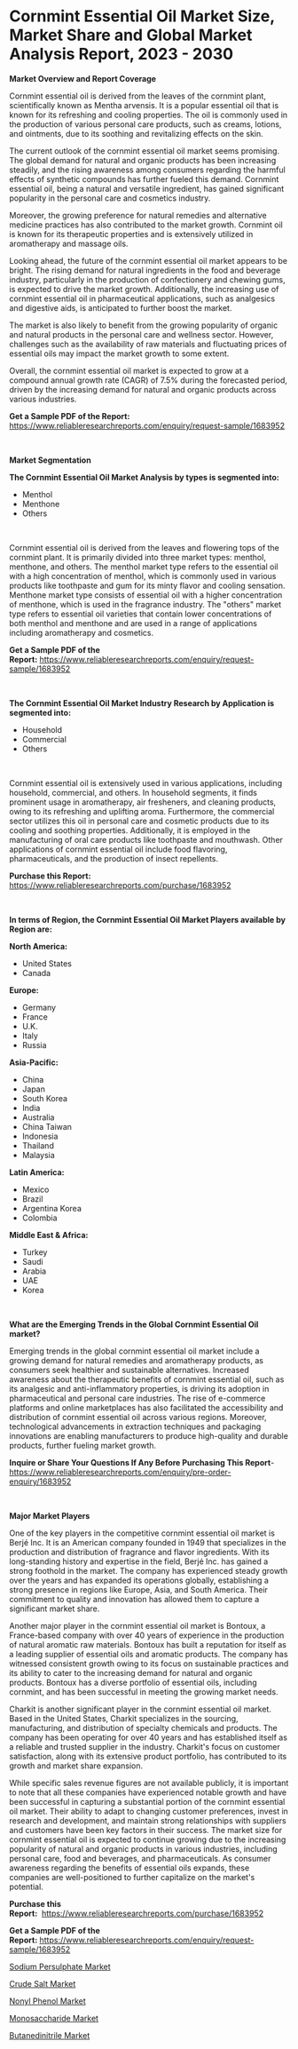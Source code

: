 <p><h1>Cornmint Essential Oil Market Size, Market Share and Global Market Analysis Report, 2023 - 2030</h1></p><p><strong>Market Overview and Report Coverage</strong></p>
<p><p>Cornmint essential oil is derived from the leaves of the cornmint plant, scientifically known as Mentha arvensis. It is a popular essential oil that is known for its refreshing and cooling properties. The oil is commonly used in the production of various personal care products, such as creams, lotions, and ointments, due to its soothing and revitalizing effects on the skin.</p><p>The current outlook of the cornmint essential oil market seems promising. The global demand for natural and organic products has been increasing steadily, and the rising awareness among consumers regarding the harmful effects of synthetic compounds has further fueled this demand. Cornmint essential oil, being a natural and versatile ingredient, has gained significant popularity in the personal care and cosmetics industry.</p><p>Moreover, the growing preference for natural remedies and alternative medicine practices has also contributed to the market growth. Cornmint oil is known for its therapeutic properties and is extensively utilized in aromatherapy and massage oils.</p><p>Looking ahead, the future of the cornmint essential oil market appears to be bright. The rising demand for natural ingredients in the food and beverage industry, particularly in the production of confectionery and chewing gums, is expected to drive the market growth. Additionally, the increasing use of cornmint essential oil in pharmaceutical applications, such as analgesics and digestive aids, is anticipated to further boost the market.</p><p>The market is also likely to benefit from the growing popularity of organic and natural products in the personal care and wellness sector. However, challenges such as the availability of raw materials and fluctuating prices of essential oils may impact the market growth to some extent.</p><p>Overall, the cornmint essential oil market is expected to grow at a compound annual growth rate (CAGR) of 7.5% during the forecasted period, driven by the increasing demand for natural and organic products across various industries.</p></p>
<p><strong>Get a Sample PDF of the Report:</strong> <a href="https://www.reliableresearchreports.com/enquiry/request-sample/1683952">https://www.reliableresearchreports.com/enquiry/request-sample/1683952</a></p>
<p>&nbsp;</p>
<p><strong>Market Segmentation</strong></p>
<p><strong>The Cornmint Essential Oil Market Analysis by types is segmented into:</strong></p>
<p><ul><li>Menthol</li><li>Menthone</li><li>Others</li></ul></p>
<p>&nbsp;</p>
<p><p>Cornmint essential oil is derived from the leaves and flowering tops of the cornmint plant. It is primarily divided into three market types: menthol, menthone, and others. The menthol market type refers to the essential oil with a high concentration of menthol, which is commonly used in various products like toothpaste and gum for its minty flavor and cooling sensation. Menthone market type consists of essential oil with a higher concentration of menthone, which is used in the fragrance industry. The "others" market type refers to essential oil varieties that contain lower concentrations of both menthol and menthone and are used in a range of applications including aromatherapy and cosmetics.</p></p>
<p><strong>Get a Sample PDF of the Report:</strong>&nbsp;<a href="https://www.reliableresearchreports.com/enquiry/request-sample/1683952">https://www.reliableresearchreports.com/enquiry/request-sample/1683952</a></p>
<p>&nbsp;</p>
<p><strong>The Cornmint Essential Oil Market Industry Research by Application is segmented into:</strong></p>
<p><ul><li>Household</li><li>Commercial</li><li>Others</li></ul></p>
<p>&nbsp;</p>
<p><p>Cornmint essential oil is extensively used in various applications, including household, commercial, and others. In household segments, it finds prominent usage in aromatherapy, air fresheners, and cleaning products, owing to its refreshing and uplifting aroma. Furthermore, the commercial sector utilizes this oil in personal care and cosmetic products due to its cooling and soothing properties. Additionally, it is employed in the manufacturing of oral care products like toothpaste and mouthwash. Other applications of cornmint essential oil include food flavoring, pharmaceuticals, and the production of insect repellents.</p></p>
<p><strong>Purchase this Report:</strong>&nbsp; <a href="https://www.reliableresearchreports.com/purchase/1683952">https://www.reliableresearchreports.com/purchase/1683952</a></p>
<p>&nbsp;</p>
<p><strong>In terms of Region, the Cornmint Essential Oil Market Players available by Region are:</strong></p>
<p>
    <p> <strong> North America: </strong>
        <ul>
            <li>United States</li>
            <li>Canada</li>
        </ul>
        </p> 
    <p> <strong> Europe: </strong>
        <ul>
            <li>Germany</li>
            <li>France</li>
            <li>U.K.</li>
            <li>Italy</li>
            <li>Russia</li>
        </ul>
        </p> 
    <p> <strong> Asia-Pacific: </strong>
        <ul>
            <li>China</li>
            <li>Japan</li>
            <li>South Korea</li>
            <li>India</li>
            <li>Australia</li>
            <li>China Taiwan</li>
            <li>Indonesia</li>
            <li>Thailand</li>
            <li>Malaysia</li>
        </ul>
        </p> 
    <p> <strong> Latin America: </strong>
        <ul>
            <li>Mexico</li>
            <li>Brazil</li>
            <li>Argentina Korea</li>
            <li>Colombia</li>
        </ul>
        </p> 
    <p> <strong> Middle East & Africa: </strong>
        <ul>
            <li>Turkey</li>
            <li>Saudi</li>
            <li>Arabia</li>
            <li>UAE</li>
            <li>Korea</li>
        </ul>
    </p>
    </p>
<p>&nbsp;</p>
<p><strong>What are the Emerging Trends in the Global Cornmint Essential Oil market?</strong></p>
<p><p>Emerging trends in the global cornmint essential oil market include a growing demand for natural remedies and aromatherapy products, as consumers seek healthier and sustainable alternatives. Increased awareness about the therapeutic benefits of cornmint essential oil, such as its analgesic and anti-inflammatory properties, is driving its adoption in pharmaceutical and personal care industries. The rise of e-commerce platforms and online marketplaces has also facilitated the accessibility and distribution of cornmint essential oil across various regions. Moreover, technological advancements in extraction techniques and packaging innovations are enabling manufacturers to produce high-quality and durable products, further fueling market growth.</p></p>
<p><strong>Inquire or Share Your Questions If Any Before Purchasing This Report</strong>- <a href="https://www.reliableresearchreports.com/enquiry/pre-order-enquiry/1683952">https://www.reliableresearchreports.com/enquiry/pre-order-enquiry/1683952</a></p>
<p>&nbsp;</p>
<p><strong>Major Market Players</strong></p>
<p><p>One of the key players in the competitive cornmint essential oil market is Berjé Inc. It is an American company founded in 1949 that specializes in the production and distribution of fragrance and flavor ingredients. With its long-standing history and expertise in the field, Berjé Inc. has gained a strong foothold in the market. The company has experienced steady growth over the years and has expanded its operations globally, establishing a strong presence in regions like Europe, Asia, and South America. Their commitment to quality and innovation has allowed them to capture a significant market share.</p><p>Another major player in the cornmint essential oil market is Bontoux, a France-based company with over 40 years of experience in the production of natural aromatic raw materials. Bontoux has built a reputation for itself as a leading supplier of essential oils and aromatic products. The company has witnessed consistent growth owing to its focus on sustainable practices and its ability to cater to the increasing demand for natural and organic products. Bontoux has a diverse portfolio of essential oils, including cornmint, and has been successful in meeting the growing market needs.</p><p>Charkit is another significant player in the cornmint essential oil market. Based in the United States, Charkit specializes in the sourcing, manufacturing, and distribution of specialty chemicals and products. The company has been operating for over 40 years and has established itself as a reliable and trusted supplier in the industry. Charkit's focus on customer satisfaction, along with its extensive product portfolio, has contributed to its growth and market share expansion.</p><p>While specific sales revenue figures are not available publicly, it is important to note that all these companies have experienced notable growth and have been successful in capturing a substantial portion of the cornmint essential oil market. Their ability to adapt to changing customer preferences, invest in research and development, and maintain strong relationships with suppliers and customers have been key factors in their success. The market size for cornmint essential oil is expected to continue growing due to the increasing popularity of natural and organic products in various industries, including personal care, food and beverages, and pharmaceuticals. As consumer awareness regarding the benefits of essential oils expands, these companies are well-positioned to further capitalize on the market's potential.</p></p>
<p><strong>Purchase this Report:</strong>&nbsp;&nbsp;<a href="https://www.reliableresearchreports.com/purchase/1683952">https://www.reliableresearchreports.com/purchase/1683952</a></p>
<p></p>
<p><strong>Get a Sample PDF of the Report:</strong>&nbsp;<a href="https://www.reliableresearchreports.com/enquiry/request-sample/1683952">https://www.reliableresearchreports.com/enquiry/request-sample/1683952</a></p>
<p><p><a href="https://github.com/pizolina/Market-Research-Report-List-2/blob/main/sodium-persulphate-market.md">Sodium Persulphate Market</a></p><p><a href="https://github.com/mabutironaldo/Market-Research-Report-List-2/blob/main/crude-salt-market.md">Crude Salt Market</a></p><p><a href="https://github.com/lbird53714/Market-Research-Report-List-2/blob/main/nonyl-phenol-market.md">Nonyl Phenol Market</a></p><p><a href="https://github.com/castoriffic/Market-Research-Report-List-2/blob/main/monosaccharide-market.md">Monosaccharide Market</a></p><p><a href="https://github.com/ashepherd82/Market-Research-Report-List-2/blob/main/butanedinitrile-market.md">Butanedinitrile Market</a></p></p>
